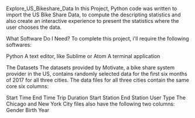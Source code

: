 Explore_US_Bikeshare_Data
In this Project, Python code was written to import the US Bike Share Data, to compute the descripting statistics and also create an interactive experience to present the statistics where the user chooses the data.


What Software Do I Need?
To complete this project, i'll require the following softwares:

Python
A text editor, like Sublime or Atom
A terminal application

The Datasets
The datasets provided by Motivate, a bike share system provider in the US, contains randomly selected data for the first six months of 2017 for all three cities. The data files for all three cities contain the same core six columns:

Start Time
End Time
Trip Duration
Start Station
End Station
User Type
The Chicago and New York City files also have the following two columns:
Gender
Birth Year